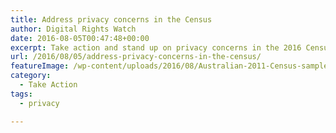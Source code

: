```yaml
---
title: Address privacy concerns in the Census
author: Digital Rights Watch
date: 2016-08-05T00:47:48+00:00
excerpt: Take action and stand up on privacy concerns in the 2016 Census.
url: /2016/08/05/address-privacy-concerns-in-the-census/
featureImage: /wp-content/uploads/2016/08/Australian-2011-Census-sample-cropped.jpg
category:
  - Take Action
tags:
  - privacy

---
```

<link href='https://actionnetwork.org/css/style-embed.css' rel='stylesheet' type='text/css' />

<div id='can-petition-area-address-privacy-concerns-in-the-census' style='width: 100%'>
  <!-- this div is the target for our HTML insertion -->
</div>
